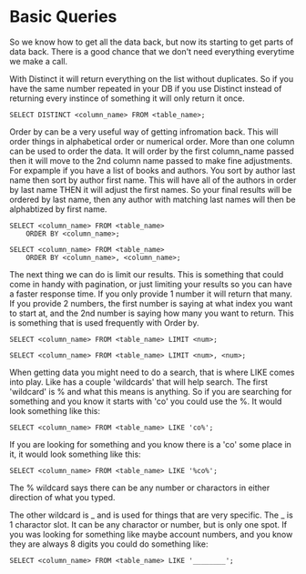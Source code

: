 # Basic Queries

So we know how to get all the data back, but now its starting to get parts of data back. There is a good chance that we don't need everything everytime we make a call.

With Distinct it will return everything on the list without duplicates. So if you have the same number repeated in your DB if you use Distinct instead of returning every instince of something it will only return it once.

`SELECT DISTINCT <column_name> FROM <table_name>;`

Order by can be a very useful way of getting infromation back. This will order things in alphabetical order or numerical order. More than one column can be used to order the data. It will order by the first column_name passed then it will move to the 2nd column name passed to make fine adjustments. For expample if you have a list of books and authors. You sort by author last name then sort by author first name. This will have all of the authors in order by last name THEN it will adjust the first names. So your final results will be ordered by last name, then any author with matching last names will then be alphabtized by first name.

```
SELECT <column_name> FROM <table_name>
    ORDER BY <column_name>;
```

```
SELECT <column_name> FROM <table_name>
    ORDER BY <column_name>, <column_name>;
```

The next thing we can do is limit our results. This is something that could come in handy with pagination, or just limiting your results so you can have a faster response time. If you only provide 1 number it will return that many. If you provide 2 numbers, the first number is saying at what index you want to start at, and the 2nd number is saying how many you want to return. This is something that is used frequently with Order by.

`SELECT <column_name> FROM <table_name> LIMIT <num>;`

`SELECT <column_name> FROM <table_name> LIMIT <num>, <num>;`

When getting data you might need to do a search, that is where LIKE comes into play. Like has a couple 'wildcards' that will help search. The first 'wildcard' is % and what this means is anything. So if you are searching for something and you know it starts with 'co' you could use the %. It would look something like this:

`SELECT <column_name> FROM <table_name> LIKE 'co%';`

If you are looking for something and you know there is a 'co' some place in it, it would look something like this:

`SELECT <column_name> FROM <table_name> LIKE '%co%';`

The % wildcard says there can be any number or charactors in either direction of what you typed.

The other wildcard is _ and is used for things that are very specific. The _ is 1 charactor slot. It can be any charactor or number, but is only one spot. If you was looking for something like maybe account numbers, and you know they are always 8 digits you could do something like:

`SELECT <column_name> FROM <table_name> LIKE '________';`
